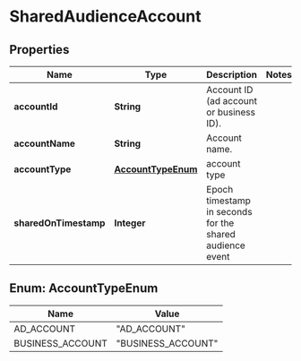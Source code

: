 

# SharedAudienceAccount


## Properties

| Name | Type | Description | Notes |
|------------ | ------------- | ------------- | -------------|
|**accountId** | **String** | Account ID (ad account or business ID). |  |
|**accountName** | **String** | Account name. |  |
|**accountType** | [**AccountTypeEnum**](#AccountTypeEnum) | account type |  |
|**sharedOnTimestamp** | **Integer** | Epoch timestamp in seconds for the shared audience event |  |



## Enum: AccountTypeEnum

| Name | Value |
|---- | -----|
| AD_ACCOUNT | &quot;AD_ACCOUNT&quot; |
| BUSINESS_ACCOUNT | &quot;BUSINESS_ACCOUNT&quot; |



